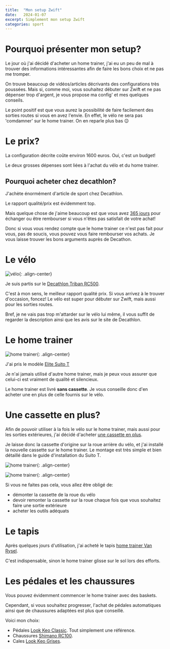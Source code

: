 ```yaml
---
title:  "Mon setup Zwift"
date:   2024-01-07
excerpt: Simplement mon setup Zwift
categories: sport
---
```


# Pourquoi présenter mon setup?

Le jour où j'ai décidé d'acheter un home trainer, j'ai eu un peu de mal à trouver
des informations intéressantes afin de faire les bons choix et ne pas me tromper.

On trouve beaucoup de vidéos/articles décrivants des configurations très poussées.
Mais si, comme moi, vous souhaitez débuter sur Zwift et ne pas dépenser trop d'argent, 
je vous propose ma config' et mes quelques conseils.

Le point positif est que vous aurez la possibilité de faire facilement des 
sorties routes si vous en avez l'envie. En effet, le vélo ne sera pas 'comdamner'
sur le home trainer. On en reparle plus bas 😉

# Le prix?

La configuration décrite coûte environ 1600 euros. Oui, c'est un budget!

Le deux grosses dépenses sont liées à l'achat du vélo et du home trainer.

## Pourquoi acheter chez decathlon?

J'achète énormément d'article de sport chez Decathlon.

Le rapport qualité/prix est évidemment top. 

Mais quelque chose de j'aime beaucoup est que vous avez [365 jours](https://www.decathlon.fr/landing/retour-et-echange-decathlon/_/R-a-retour-echange) pour échanger
ou être rembourser si vous n'êtes pas satisfait de votre achat!

Donc si vous vous rendez compte que le home trainer ce n'est pas fait pour vous,
pas de soucis, vous pouvez vous faire rembourser vos achats. Je vous laisse trouver
les bons arguments auprès de Decathon.

# Le vélo

![vélo](/assets/zwift-setup-velo.jpg){: .align-center}

Je suis partis sur le [Decathlon Triban RC500](https://www.decathlon.fr/p/velo-route-cyclotouriste-triban-rc500-sora-prowheel-gris/_/R-p-344718?mc=8789435&c=gris).

C'est à mon sens, le meilleur rapport qualité prix.
Si vous arrivez à le trouver d'occasion, foncez!
Le vélo est super pour débuter sur Zwift, mais aussi pour les sorties routes.

Bref, je ne vais pas trop m'attarder sur le vélo lui même, il vous suffit 
de regarder la description ainsi que les avis sur le site de Decathlon.

# Le home trainer

![home trainer](/assets/zwift-setup-suito-t.jpg){: .align-center}

J'ai pris le modèle [Elite Suito T](https://www.decathlon.fr/p/home-trainer-interactif-elite-suito-t/_/R-p-X8794627)

Je n'ai jamais utilisé d'autre home trainer, mais je peux vous assurer que celui-ci
 est vraiment de qualité et silencieux.

Le home trainer est livré **sans cassette**. Je vous conseille donc d'en acheter une en plus de celle fournis sur le vélo.

# Une cassette en plus?

Afin de pouvoir utiliser à la fois le vélo sur le home trainer, mais aussi pour les sorties extérieures,
j'ai décidé d'acheter [une cassette en plus](https://www.decathlon.fr/p/cassette-velo-9-vitesses-11x32/_/R-p-13540?mc=8298767).

Je laisse donc la cassette d'origine sur la roue arrière du vélo, et j'ai installé la nouvelle cassette sur
le home trainer. Le montage est très simple et bien détaillé dans le guide d'installation du Suito T.

![home trainer](/assets/zwift-setup-suito-doc1.jpg){: .align-center}

![home trainer](/assets/zwift-setup-suito-doc2.jpg){: .align-center}


Si vous ne faites pas cela, vous allez être obligé de:
- démonter la cassette de la roue du vélo
- devoir remonter la cassette sur la roue chaque fois que vous souhaitez faire une sortie extérieure 
- acheter les outils adéquats

# Le tapis

Après quelques jours d'utilisation, j'ai acheté le tapis [home trainer Van Rysel](https://www.decathlon.fr/p/tapis-home-trainer-flanders/_/R-p-329739?mc=8610591).

C'est indispensable, sinon le home trainer glisse sur le sol lors des efforts.

# Les pédales et les chaussures

Vous pouvez évidemment commencer le home trainer avec des baskets. 

Cependant, si vous souhaitez progresser, l'achat de pédales automatiques ainsi que
de chaussures adaptées est plus que conseillé.

Voici mon choix:

- Pédales [Look Keo Classic](https://www.decathlon.fr/p/pedales-route-keo-classic-3/_/R-p-X8515971?mc=8515971). Tout simplement une référence.
- Chaussures [Shimano RC100](https://www.decathlon.fr/p/chaussures-velo-route-shimano-rc100-noir/_/R-p-X8627669?mc=8627669).
- Cales [Look Keo Grises](https://www.decathlon.fr/p/cales-look-keo-grip-grises/_/R-p-X8515967?mc=8515967).


